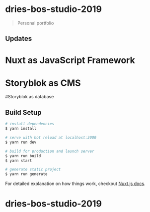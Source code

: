 # dries-bos-studio-2019

> Personal portfolio 

## Updates

# Nuxt as JavaScript Framework
# Storyblok as CMS
#Storyblok as database

## Build Setup

``` bash
# install dependencies
$ yarn install

# serve with hot reload at localhost:3000
$ yarn run dev

# build for production and launch server
$ yarn run build
$ yarn start

# generate static project
$ yarn run generate
```

For detailed explanation on how things work, checkout [Nuxt.js docs](https://nuxtjs.org).
# dries-bos-studio-2019
